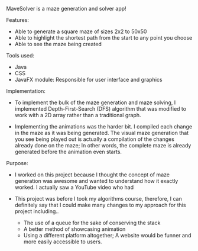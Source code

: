 
MaveSolver is a maze generation and solver app! 

Features:
- Able to generate a square maze of sizes 2x2 to 50x50
- Able to highlight the shortest path from the start to any point you choose
- Able to see the maze being created


Tools used:
- Java
- CSS
- JavaFX module: Responsible for  user interface and graphics

Implementation:
* To implement the bulk of the maze generation and maze solving, I implemented Depth-First-Search (DFS) algorithm 
that was modified to work with a 2D array rather than a traditional graph.

* Implementing the animations was the harder bit. I compiled each change in the maze as it was being generated.
The visual maze generation that you see being played out is actually a compilation of the changes already done on the maze; In other words,
the complete maze is already generated before the animation even starts.


Purpose:
* I worked on this project because I thought the concept of maze generation was awesome and wanted to understand
how  it exactly worked. I actually saw a YouTube video who had

* This project was before I took my algorithms course, therefore, I can definitely say that I could make many changes
to my approach for this project including.. 
  * The use of a queue for the sake of conserving the stack
  * A better method of showcasing animation
  * Using a different platform altogether; A website would be funner and more easily accessible to users.
